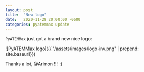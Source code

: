 ```yaml
---
layout: post
title:  "New logo"
date:   2020-11-28 20:00:00 -0600
categories: pyatemmax update
---
```


`PyATEMMax` just got a brand new nice logo:

![PyATEMMax logo]({{ '/assets/images/logo-inv.png' | prepend: site.baseurl}})

Thanks a lot, @Arimon !!!   :)
